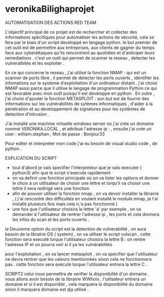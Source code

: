 # veronikaBilighaprojet
 AUTOMATISATION DES ACTIONS RED TEAM 
 
L'objectif principal de ce projet est de rechercher et collecter des informations spécifiques pour automatiser les actions de sécurité, cela se fera par le biais d'un script developpé en langage python. le but premier de cet outil est de permettre aux entreprises, aux clients de gagner du temps face aux cyberattaques qu'ils rencontrent au quotidien et d'anticiper leurs remediations . c'est un outil qui permet de scanner le reseau , detecter les vulneralbités et les exploiter .

En ce qui concerne le reseau , j'ai utilisé la fonction NMAP : qui est un scanner de ports libre , il permet de detecter les ports ouverts , identifier les infomations sur le systeme d'exploitation d'un ordinateur distant . j'ai choisi NMAP aussi parce que il utilise le langage de programmation Python ce qui est favorable avec mon outil puisqu'il est developpé en python . En outre , j'ai choisi d'ajouter  la fonction METASPLOIT : son but  est de fournir des informations sur les vulnérabilités de sytèmes informatiques , d'aider à la pénétration et au developpement  de signatures pour les systèmes de detection d'intrusion . 

J'ai installé une machine virtuelle windows server où j'ai crée un domaine nommé VERONIKA.LOCAL , et attribué l'adresse ip :  , ensuite j'ai crée un user : william.stephan ; Mot de passe : Bonjour33 

Pour editer et interpreter mon code j'ai eu besoin de visual studio code , de python  . 

EXPLICATION DU SCRIPT 

- tout d'abord je vais specifier l'interpreteur que je vais executer ( python3) afin que le script s'execute rapidement  
- on va definir une fonction principale où on va lister les options  et donner le choix à un utilisateur de choisir une lettre et lorqu'il va choisir une lettre  il sera redirigé vers une fonction 
- afin de pouvoir utiliser la fonction nmap , on va devoir installer la librairie , ( j'ai rencontré des difficultés en voulant installé le module nmap, je l'ai installé plusieurs fois mais cela n,'a pas fonctionné )
-  une fois que l'utilisateur choisira la lettre 'a' par exemple , on va demander à l'utilisateur de rentrer l'adresse ip , les ports et cela donnera les infos du scan et les ports ouverts . 

la Deuxieme option du script est la detection de vulnerabilité , on aura besoin de la librairie OS ( system)  , on va utiliser le script vulscan , cette fonction sera executé lorque l'utilisateur choisira la lettre B : on rentre l'adresse IP et on pourra voir si il ya les vulnérabilités 

pour l'exploitation , on va lancer metasploit , on va specifier que l'utilisateur ne devra rentrer que les valeurs mentionnées sinon cela ne fonctionnera pas . cette fonction sera exécuté lorque l'utilisateur entrera la lettre C .

SCRIPT2 
celui nous permettra de verifier la disponibilité d'un domaine . nous allons avoir besoin de la librairie WWhois , l'utilsateur entrera un domaine et si il est disponible , cela marquera la disponibilité du domaine sinon il marquera domaine est dja utilisé . 
